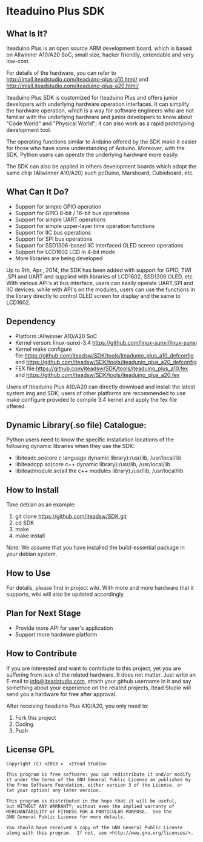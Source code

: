 # Iteaduino Plus SDK
## What Is It?

Iteaduino Plus is an open source ARM development board, which is based on Allwinner A10/A20 SoC, small size, hacker friendly, extendable and very low-cost.

For details of the hardware, you can refer to <http://imall.iteadstudio.com/iteaduino-plus-a10.html/> and <http://imall.iteadstudio.com/iteaduino-plus-a20.html/>

Iteaduino Plus SDK is customized for Iteaduino Plus and offers junior developers with underlying hardware operation interfaces. It can simplify the hardware operation, which is a way for software engineers who are not familiar with the underlying hardware and junior developers to know about "Code World" and "Physical World"; it can also work as a rapid prototyping development tool.

The operating functions similar to Arduino offered by the SDK make it easier for those who have some understanding of Arduino. Moreover, with the SDK, Python users can operate the underlying hardware more easily.

The SDK can also be applied in others development boards which adopt the same chip (Allwinner A10/A20) such pcDuino, Marsboard, Cubieboard, etc.

## What Can It Do?

* Support for simple GPIO operation 
* Support for GPIO 8-bit / 16-bit bus operations 
* Support for simple UART operations
* Support for simple upper-layer time operation functions
* Support for IIC bus operations
* Support for SPI bus operations
* Support for SSD1306-based IIC interfaced OLED screen operations
* Support for LCD1602 LCD in 4-bit mode
* More libraries are being developed
 	
Up to 9th, Apr., 2014, the SDK has been added with support for GPIO, TWI ,SPI and UART and supplied with libraries of LCD1602, SSD1306 OLED, etc. With various API's at bus interface, users can easily operate UART,SPI and IIC devices; while with API's on the modules, users can use the functions in the library directly to control OLED screen for display and the same to LCD1602.

## Dependency
* Platform :Allwinner A10/A20 SoC
* Kernel verson: linux-sunxi-3.4 <https://github.com/linux-sunxi/linux-sunxi>
* Kernel make configure file:<https://github.com/iteadsw/SDK/tools/iteadunio_plus_a10_defconfig> and <https://github.com/iteadsw/SDK/tools/iteadunio_plus_a20_defconfig>
* FEX file:<https://github.com/iteadsw/SDK/tools/iteaduino_plus_a10.fex> and <https://github.com/iteadsw/SDK/tools/iteaduino_plus_a20.fex>

Users of Iteaduino Plus A10/A20 can directly download and install the latest system img and SDK; users of other platforms are recommended to use make configure provided to compile 3.4 kernel and apply the fex file offered.

## Dynamic Library(.so file) Catalogue:
Python users need to know the specific installation locations of the following dynamic libraries when they use the SDK:

* libiteadc.so(core c language dynamic library):/usr/lib, /usr/local/lib
* libiteadcpp.so(core c++ dynamic library):/usr/lib, /usr/local/lib
* libiteadmodule.so(all the c++ modules library):/usr/lib, /usr/local/lib

## How to Install

Take debian as an example:

1. git clone https://github.com/iteadsw/SDK.git
2. cd SDK
3. make
4. make install

Note: We assume that you have installed the build-essential package in your debian system.

## How to Use

For details, please find in project wiki. With more and more hardware that it supports, wiki will also be updated accordingly.

## Plan for Next Stage

* Provide more API for user's application
* Support more hardware platform

## How to Contribute

If you are interested and want to contribute to this project, yet you are suffering from lack of the related hardware. It does not matter. Just write an E-mail to <info@iteadstudio.com>, attach your github username in it and say something about your experience on the related projects, Itead Studio will send you a hardware for free after approval.

After receiving Iteaduino Plus A10/A20, you only need to:

1. Fork this project
1. Coding
1. Push

## License GPL
 
    Copyright (C) <2013 >  <Itead Studio>

    This program is free software: you can redistribute it and/or modify
    it under the terms of the GNU General Public License as published by
    the Free Software Foundation, either version 3 of the License, or
    (at your option) any later version.

    This program is distributed in the hope that it will be useful,
    but WITHOUT ANY WARRANTY; without even the implied warranty of
    MERCHANTABILITY or FITNESS FOR A PARTICULAR PURPOSE.  See the
    GNU General Public License for more details.

    You should have received a copy of the GNU General Public License
    along with this program.  If not, see <http://www.gnu.org/licenses/>.
    
    
    
    

